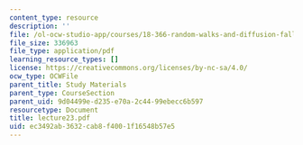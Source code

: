```yaml
---
content_type: resource
description: ''
file: /ol-ocw-studio-app/courses/18-366-random-walks-and-diffusion-fall-2006/ec3492ab3632cab8f4001f16548b57e5_lecture23.pdf
file_size: 336963
file_type: application/pdf
learning_resource_types: []
license: https://creativecommons.org/licenses/by-nc-sa/4.0/
ocw_type: OCWFile
parent_title: Study Materials
parent_type: CourseSection
parent_uid: 9d04499e-d235-e70a-2c44-99ebecc6b597
resourcetype: Document
title: lecture23.pdf
uid: ec3492ab-3632-cab8-f400-1f16548b57e5
---
```

